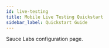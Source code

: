 ```yaml
---
id: live-testing
title: Mobile Live Testing Quickstart
sidebar_label: Quickstart Guide
---
```


Sauce Labs configuration page.
